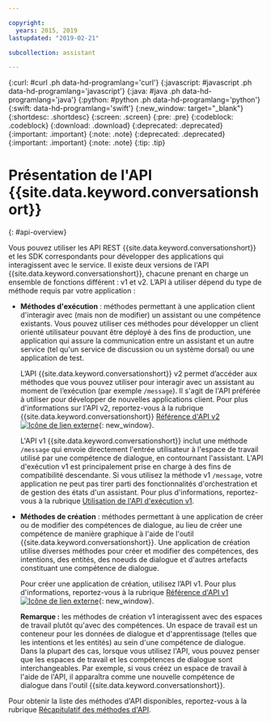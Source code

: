 ```yaml
---

copyright:
  years: 2015, 2019
lastupdated: "2019-02-21"

subcollection: assistant

---
```


{:curl: #curl .ph data-hd-programlang='curl'}
{:javascript: #javascript .ph data-hd-programlang='javascript'}
{:java: #java .ph data-hd-programlang='java'}
{:python: #python .ph data-hd-programlang='python'}
{:swift: data-hd-programlang='swift'}
{:new_window: target="_blank"}
{:shortdesc: .shortdesc}
{:screen: .screen}
{:pre: .pre}
{:codeblock: .codeblock}
{:download: .download}
{:deprecated: .deprecated}
{:important: .important}
{:note: .note}
{:deprecated: .deprecated}
{:important: .important}
{:note: .note}
{:tip: .tip}

# Présentation de l'API {{site.data.keyword.conversationshort}}
{: #api-overview}

Vous pouvez utiliser les API REST {{site.data.keyword.conversationshort}} et les SDK correspondants pour développer des applications qui interagissent avec le service. Il existe deux versions de l'API {{site.data.keyword.conversationshort}}, chacune prenant en charge un ensemble de fonctions différent : v1 et v2. L’API à utiliser dépend du type de méthode requis par votre application : 

- **Méthodes d'exécution** : méthodes permettant à une application client d'interagir avec (mais non de modifier) un assistant ou une compétence existants. Vous pouvez utiliser ces méthodes pour développer un client orienté utilisateur pouvant être déployé à des fins de production, une application qui assure la communication entre un assistant et un autre service (tel qu'un service de discussion ou un système dorsal) ou une application de test.  

  L’API {{site.data.keyword.conversationshort}} v2 permet d’accéder aux méthodes que vous pouvez utiliser pour interagir avec un assistant au moment de l’exécution (par exemple `/message`). Il s'agit de l'API préférée à utiliser pour développer de nouvelles applications client. Pour plus d'informations sur l'API v2, reportez-vous à la rubrique {{site.data.keyword.conversationshort}} [Référence d'API v2 ![Icône de lien externe](../../icons/launch-glyph.svg "Icône de lien externe")](https://{DomainName}/apidocs/assistant-v2){: new_window}.

  L'API v1 {{site.data.keyword.conversationshort}} inclut une méthode `/message` qui envoie directement l'entrée utilisateur à l'espace de travail utilisé par une compétence de dialogue, en contournant l'assistant. L'API d'exécution v1 est principalement prise en charge à des fins de compatibilité descendante. Si vous utilisez la méthode v1 `/message`, votre application ne peut pas tirer parti des fonctionnalités d'orchestration et de gestion des états d'un assistant. Pour plus d'informations, reportez-vous à la rubrique [ Utilisation de l'API d'exécution v1](/docs/services/assistant?topic=assistant-api-client#v1-api).

- **Méthodes de création** : méthodes permettant à une application de créer ou de modifier des compétences de dialogue, au lieu de créer une compétence de manière graphique à l'aide de l'outil {{site.data.keyword.conversationshort}}. Une application de création utilise diverses méthodes pour créer et modifier des compétences, des intentions, des entités, des noeuds de dialogue et d'autres artefacts constituant une compétence de dialogue. 

  Pour créer une application de création, utilisez l’API v1. Pour plus d'informations, reportez-vous à la rubrique [Référence d'API v1 ![Icône de lien externe](../../icons/launch-glyph.svg "Icône de lien externe")](https://{DomainName}/apidocs/assistant){: new_window}.

  **Remarque :** les méthodes de création v1 interagissent avec des espaces de travail plutôt qu'avec des compétences. Un espace de travail est un conteneur pour les données de dialogue et d'apprentissage (telles que les intentions et les entités) au sein d'une compétence de dialogue. Dans la plupart des cas, lorsque vous utilisez l'API, vous pouvez penser que les espaces de travail et les compétences de dialogue sont interchangeables. Par exemple, si vous créez un espace de travail à l'aide de l'API, il apparaîtra comme une nouvelle compétence de dialogue dans l'outil {{site.data.keyword.conversationshort}}.

Pour obtenir la liste des méthodes d'API disponibles, reportez-vous à la rubrique [Récapitulatif des méthodes d'API](/docs/services/assistant?topic=assistant-api-methods).

